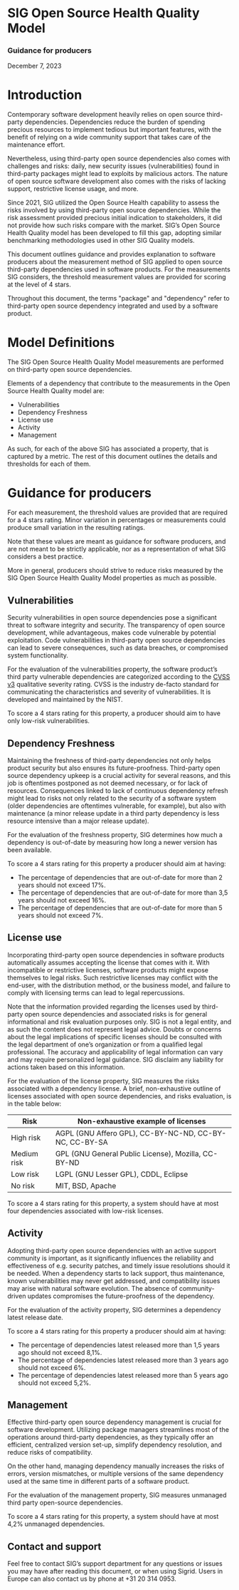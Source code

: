 SIG Open Source Health Quality Model
=========================================

### Guidance for producers
December 7, 2023

<sig-toc></sig-toc>

# Introduction

Contemporary software development heavily relies on open source
third-party dependencies. Dependencies reduce the burden of spending
precious resources to implement tedious but important features, with the
benefit of relying on a wide community support that takes care of the
maintenance effort.

Nevertheless, using third-party open source dependencies also comes with
challenges and risks: daily, new security issues (vulnerabilities) found
in third-party packages might lead to exploits by malicious actors. The
nature of open source software development also comes with the risks of
lacking support, restrictive license usage, and more.

Since 2021, SIG utilized the Open Source Health capability to assess the
risks involved by using third-party open source dependencies. While the
risk assessment provided precious initial indication to stakeholders, it
did not provide how such risks compare with the market. SIG’s Open
Source Health Quality model has been developed to fill this gap,
adopting similar benchmarking methodologies used in other SIG Quality
models.

This document outlines guidance and provides explanation to software
producers about the measurement method of SIG applied to open source
third-party dependencies used in software products. For the measurements
SIG considers, the threshold measurement values are provided for scoring
at the level of 4 stars.

Throughout this document, the terms "package" and "dependency" refer to
third-party open source dependency integrated and used by a software
product.

# Model Definitions

The SIG Open Source Health Quality Model measurements are performed on
third-party open source dependencies.

Elements of a dependency that contribute to the measurements in the Open
Source Health Quality model are:

- Vulnerabilities
- Dependency Freshness
- License use
- Activity
- Management

As such, for each of the above SIG has associated a property, that is
captured by a metric. The rest of this document outlines the details and
thresholds for each of them.

# Guidance for producers

For each measurement, the threshold values are provided that are
required for a 4 stars rating. Minor variation in percentages or
measurements could produce small variation in the resulting ratings.

Note that these values are meant as guidance for software producers, and
are not meant to be strictly applicable, nor as a representation of what
SIG considers a best practice.

More in general, producers should strive to reduce risks measured by the
SIG Open Source Health Quality Model properties as much as possible.

## Vulnerabilities

Security vulnerabilities in open source dependencies pose a significant
threat to software integrity and security. The transparency of open
source development, while advantageous, makes code vulnerable by
potential exploitation. Code vulnerabilities in third-party open source
dependencies can lead to severe consequences, such as data breaches, or
compromised system functionality.

For the evaluation of the vulnerabilities property, the software
product’s third party vulnerable dependencies are categorized according
to the [CVSS v3](https://nvd.nist.gov/vuln-metrics/cvss) qualitative severity 
rating. CVSS is the industry de-facto standard for communicating the 
characteristics and severity of vulnerabilities. 
It is developed and maintained by the NIST.

To score a 4 stars rating for this property, a producer should aim to
have only low-risk vulnerabilities.

## Dependency Freshness

Maintaining the freshness of third-party dependencies not only helps
product security but also ensures its future-proofness. Third-party open
source dependency upkeep is a crucial activity for several reasons, and
this job is oftentimes postponed as not deemed necessary, or for lack of
resources. Consequences linked to lack of continuous dependency refresh
might lead to risks not only related to the security of a software
system (older dependencies are oftentimes vulnerable, for example), but
also with maintenance (a minor release update in a third party
dependency is less resource intensive than a major release update).

For the evaluation of the freshness property, SIG determines how much a
dependency is out-of-date by measuring how long a newer version has been
available.

To score a 4 stars rating for this property a producer should aim at
having:

- The percentage of dependencies that are out-of-date for more than 2
years should not exceed 17%.
- The percentage of dependencies that are out-of-date for more than 3,5
years should not exceed 16%.
- The percentage of dependencies that are out-of-date for more than 5
years should not exceed 7%.

## License use

Incorporating third-party open source dependencies in software products
automatically assumes accepting the license that comes with it. With
incompatible or restrictive licenses, software products might expose
themselves to legal risks. Such restrictive licenses may conflict with
the end-user, with the distribution method, or the business model, and
failure to comply with licensing terms can lead to legal repercussions.

Note that the information provided regarding the licenses used by
third-party open source dependencies and associated risks is for general
informational and risk evaluation purposes only. SIG is not a legal
entity, and as such the content does not represent legal advice. Doubts
or concerns about the legal implications of specific licenses should be
consulted with the legal department of one’s organization or from a
qualified legal professional. The accuracy and applicability of legal
information can vary and may require personalized legal guidance. SIG
disclaim any liability for actions taken based on this information.

For the evaluation of the license property, SIG measures the risks
associated with a dependency license. A brief, non-exhaustive outline of
licenses associated with open source dependencies, and risks evaluation,
is in the table below:

| Risk        | Non-exhaustive example of licenses                         |
|-------------|------------------------------------------------------------|
| High risk   | AGPL (GNU Affero GPL), CC-BY-NC-ND, CC-BY-NC, CC-BY-SA     |
| Medium risk | GPL (GNU General Public License), Mozilla, CC-BY-ND        |
| Low risk    | LGPL (GNU Lesser GPL), CDDL, Eclipse                       |
| No risk     | MIT, BSD, Apache                                           |

To score a 4 stars rating for this property, a system should have at
most four dependencies associated with low-risk licenses.

## Activity

Adopting third-party open source dependencies with an active support
community is important, as it significantly influences the reliability
and effectiveness of e.g. security patches, and timely issue resolutions
should it be needed. When a dependency starts to lack support, thus
maintenance, known vulnerabilities may never get addressed, and
compatibility issues may arise with natural software evolution. The
absence of community-driven updates compromises the future-proofness of
the dependency.

For the evaluation of the activity property, SIG determines a dependency
latest release date.

To score a 4 stars rating for this property a producer should aim at
having:

- The percentage of dependencies latest released more than 1,5 years ago
should not exceed 8,1%.
- The percentage of dependencies latest released more than 3 years ago
should not exceed 6%.
- The percentage of dependencies latest released more than 5 years ago
should not exceed 5,2%.

## Management

Effective third-party open source dependency management is crucial for
software development. Utilizing package managers streamlines most of the
operations around third-party dependencies, as they typically offer an
efficient, centralized version set-up, simplify dependency resolution,
and reduce risks of compatibility.

On the other hand, managing dependency manually increases the risks of
errors, version mismatches, or multiple versions of the same dependency
used at the same time in different parts of a software product.

For the evaluation of the management property, SIG measures unmanaged
third party open-source dependencies.

To score a 4 stars rating for this property, a system should have at
most 4,2% unmanaged dependencies.

## Contact and support
Feel free to contact SIG’s support department for any questions or issues 
you may have after reading this document, or when using Sigrid. 
Users in Europe can also contact us by phone at +31 20 314 0953.


